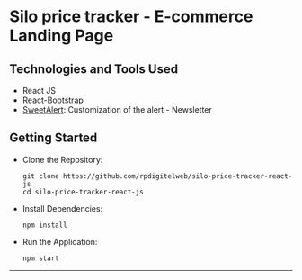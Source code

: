 # Silo price tracker - E-commerce Landing Page

## Technologies and Tools Used

- React JS
- React-Bootstrap
- [SweetAlert](https://sweetalert.js.org/): Customization of the alert - Newsletter

## Getting Started

- Clone the Repository:
  ```
  git clone https://github.com/rpdigitelweb/silo-price-tracker-react-js
  cd silo-price-tracker-react-js
  ```
- Install Dependencies:

  ```
  npm install
  ```

- Run the Application:
  ```
  npm start
  ```

<hr>
